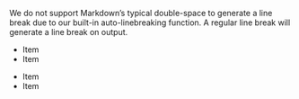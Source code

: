 We do not support Markdown’s typical double-space to generate a line break due to our built-in auto-linebreaking function. A regular line break will generate a line break on output.
* Item
* Item
- Item
- Item
